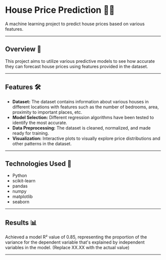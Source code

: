 # House Price Prediction 🏡💲

A machine learning project to predict house prices based on various features.

---

## Overview 📝

This project aims to utilize various predictive models to see how accurate they can forecast house prices using features provided in the dataset.

---

## Features 🛠️

- **Dataset:** The dataset contains information about various houses in different locations with features such as the number of bedrooms, area, proximity to important places, etc.
- **Model Selection:** Different regression algorithms have been tested to identify the most accurate.
- **Data Preprocessing:** The dataset is cleaned, normalized, and made ready for training.
- **Visualization:** Interactive plots to visually explore price distributions and other patterns in the dataset.

---

## Technologies Used 🔧

- Python
- scikit-learn
- pandas
- numpy
- matplotlib
- seaborn

---

## Results 📊

Achieved a model R² value of 0.85, representing the proportion of the variance for the dependent variable that's explained by independent variables in the model. (Replace XX.XX with the actual value)

---



